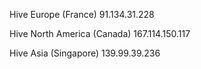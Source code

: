 Hive Europe (France)
91.134.31.228

Hive North America (Canada)
167.114.150.117

Hive Asia (Singapore)
139.99.39.236

